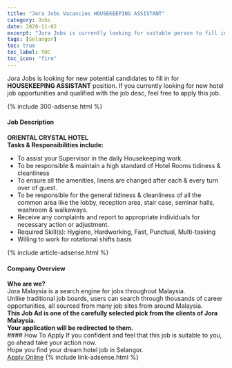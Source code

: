 ```yaml
---
title: "Jora Jobs Vacancies HOUSEKEEPING ASSISTANT" 
category: Jobs 
date: 2020-11-02 
excerpt: "Jora Jobs is currently looking for suitable person to fill in the HOUSEKEEPING ASSISTANT which positioned at Selangor" 
tags: [Selangor] 
toc: true 
toc_label: TOC 
toc_icon: "fire" 
--- 
```


<p>Jora Jobs is looking for new potential candidates to fill in for <b>HOUSEKEEPING ASSISTANT</b> position. If you currently looking for new hotel job opportunities and qualified with the job desc, feel free to apply this job.
</p>{% include 300-adsense.html %} 
<div><div><h4>Job Description</h4></div><div><div><span><div><div><strong>ORIENTAL CRYSTAL HOTEL</strong></div><div><strong>Tasks &amp; Responsibilities include:</strong></div><ul><li>To assist your Supervisor in the daily Housekeeping work.</li><li>To be responsible &amp; maintain a high standard of Hotel Rooms tidiness &amp; cleanliness</li><li>To ensure all the amenities, linens are changed after each &amp; every turn over of guest.</li><li>To be responsible for the general tidiness &amp; cleanliness of all the common area like the lobby, reception area, stair case, seminar halls, washroom &amp; walkaways.</li><li>Receive any complaints and report to appropriate individuals for necessary action or adjustment.</li><li>Required Skill(s): Hygiene, Hardworking, Fast, Punctual, Multi-tasking</li><li>Willing to work for rotational shifts basis</li></ul></div></span></div></div></div> 
{% include article-adsense.html %} 
<div><div><h4>Company Overview</h4></div><div><div><span><div><div>
<strong>Who are we?</strong></div>
<div>
	Jora Malaysia is a search engine for jobs throughout Malaysia.<br>
	Unlike traditional job boards, users can search through thousands of career opportunities, all sourced from many job sites from around Malaysia.&#160;</div>
<div>
<div>
<strong>This Job Ad is one of the carefully selected pick from the clients of Jora Malaysia.</strong></div>
<div>
<strong>Your application will be redirected to them.</strong></div>
</div></div></span></div></div></div> 
#### How To Apply 
If you confident and feel that this job is suitable to you, go ahead take your action now. <br/> 
Hope you find your dream hotel job in Selangor. <br/> 
<a href="https://www.jobstreet.com.my/en/job/housekeeping-assistant-4407810?jobId=jobstreet-my-job-4407810&sectionRank=30&token=0~f2f0c0e3-edbc-40e7-8d74-133ca0cacc9a&fr=SRP%20View%20In%20New%20Ta" class="btn btn--info" target="_blank" rel="nofollow noopenner">Apply Online</a> 
{% include link-adsense.html %} 